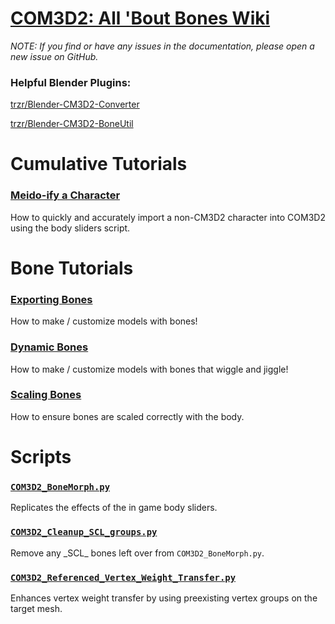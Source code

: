 # [COM3D2: All 'Bout Bones Wiki](https://github.com/luvoid/COM3D2-All-Bout-Bones/blob/main/wiki/Home.md)
_NOTE: If you find or have any issues in the documentation, please open a new issue on GitHub._

### Helpful Blender Plugins:
[trzr/Blender-CM3D2-Converter](https://github.com/trzr/Blender-CM3D2-Converter)

[trzr/Blender-CM3D2-BoneUtil](https://github.com/trzr/Blender-CM3D2-BoneUtil)


# Cumulative Tutorials
### [Meido-ify a Character](Meidoify-a-Character.md)
How to quickly and accurately import a non-CM3D2 character into COM3D2
using the body sliders script.


# Bone Tutorials
### [Exporting Bones](Exporting-Bones.md)
How to make / customize models with bones!

### [Dynamic Bones](Dynamic-Bones.md)
How to make / customize models with bones that wiggle and jiggle!

### [Scaling Bones](Scaling-Bones.md)
How to ensure bones are scaled correctly with the body.


# Scripts
### [`COM3D2_BoneMorph.py`](../scripts/COM3D2_BoneMorph.py)
Replicates the effects of the in game body sliders.

### [`COM3D2_Cleanup_SCL_groups.py`](../scripts/COM3D2_Cleanup_SCL_groups.py)
Remove any \_SCL_ bones left over from `COM3D2_BoneMorph.py`.

### [`COM3D2_Referenced_Vertex_Weight_Transfer.py`](../scripts/COM3D2_Referenced_Vertex_Weight_Transfer.py)
Enhances vertex weight transfer by using preexisting vertex groups on the target mesh.
